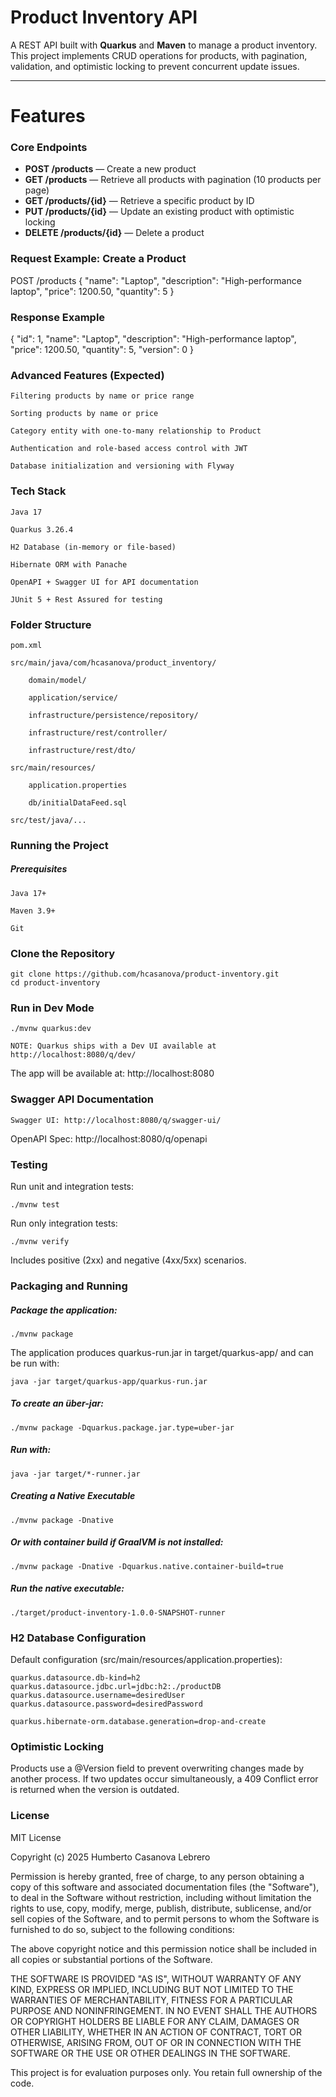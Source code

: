 # Product Inventory API

A REST API built with **Quarkus** and **Maven** to manage a product inventory.  
This project implements CRUD operations for products, with pagination, validation, and optimistic locking to prevent concurrent update issues.

---

# Features

### Core Endpoints
- **POST /products** — Create a new product
- **GET /products** — Retrieve all products with pagination (10 products per page)
- **GET /products/{id}** — Retrieve a specific product by ID
- **PUT /products/{id}** — Update an existing product with optimistic locking
- **DELETE /products/{id}** — Delete a product

### Request Example: Create a Product

POST /products
{
  "name": "Laptop",
  "description": "High-performance laptop",
  "price": 1200.50,
  "quantity": 5
}

### Response Example

{
  "id": 1,
  "name": "Laptop",
  "description": "High-performance laptop",
  "price": 1200.50,
  "quantity": 5,
  "version": 0
}

### Advanced Features (Expected)

	Filtering products by name or price range

	Sorting products by name or price

	Category entity with one-to-many relationship to Product

	Authentication and role-based access control with JWT

	Database initialization and versioning with Flyway

### Tech Stack

	Java 17

	Quarkus 3.26.4

	H2 Database (in-memory or file-based)

	Hibernate ORM with Panache

	OpenAPI + Swagger UI for API documentation

	JUnit 5 + Rest Assured for testing

### Folder Structure

	pom.xml

	src/main/java/com/hcasanova/product_inventory/

		domain/model/

		application/service/

		infrastructure/persistence/repository/

		infrastructure/rest/controller/

		infrastructure/rest/dto/

	src/main/resources/

		application.properties

		db/initialDataFeed.sql

	src/test/java/...

### Running the Project
##### Prerequisites

	Java 17+

	Maven 3.9+

	Git

### Clone the Repository

	git clone https://github.com/hcasanova/product-inventory.git
	cd product-inventory

### Run in Dev Mode

	./mvnw quarkus:dev

    NOTE: Quarkus ships with a Dev UI available at http://localhost:8080/q/dev/

The app will be available at: http://localhost:8080

### Swagger API Documentation

    Swagger UI: http://localhost:8080/q/swagger-ui/

OpenAPI Spec: http://localhost:8080/q/openapi

### Testing

Run unit and integration tests:

	./mvnw test
	
Run only integration tests:

	./mvnw verify

Includes positive (2xx) and negative (4xx/5xx) scenarios.

### Packaging and Running

##### Package the application:

	./mvnw package

The application produces quarkus-run.jar in target/quarkus-app/ and can be run with:

	java -jar target/quarkus-app/quarkus-run.jar

##### To create an über-jar:

	./mvnw package -Dquarkus.package.jar.type=uber-jar

##### Run with:

	java -jar target/*-runner.jar

##### Creating a Native Executable

	./mvnw package -Dnative

##### Or with container build if GraalVM is not installed:

	./mvnw package -Dnative -Dquarkus.native.container-build=true

##### Run the native executable:

	./target/product-inventory-1.0.0-SNAPSHOT-runner

### H2 Database Configuration

Default configuration (src/main/resources/application.properties):

	quarkus.datasource.db-kind=h2
	quarkus.datasource.jdbc.url=jdbc:h2:./productDB
	quarkus.datasource.username=desiredUser
	quarkus.datasource.password=desiredPassword

	quarkus.hibernate-orm.database.generation=drop-and-create

### Optimistic Locking

Products use a @Version field to prevent overwriting changes made by another process.
If two updates occur simultaneously, a 409 Conflict error is returned when the version is outdated.


### License
MIT License

Copyright (c) 2025 Humberto Casanova Lebrero

Permission is hereby granted, free of charge, to any person obtaining a copy
of this software and associated documentation files (the "Software"), to deal
in the Software without restriction, including without limitation the rights
to use, copy, modify, merge, publish, distribute, sublicense, and/or sell
copies of the Software, and to permit persons to whom the Software is
furnished to do so, subject to the following conditions:

The above copyright notice and this permission notice shall be included in all
copies or substantial portions of the Software.

THE SOFTWARE IS PROVIDED "AS IS", WITHOUT WARRANTY OF ANY KIND, EXPRESS OR
IMPLIED, INCLUDING BUT NOT LIMITED TO THE WARRANTIES OF MERCHANTABILITY,
FITNESS FOR A PARTICULAR PURPOSE AND NONINFRINGEMENT. IN NO EVENT SHALL THE
AUTHORS OR COPYRIGHT HOLDERS BE LIABLE FOR ANY CLAIM, DAMAGES OR OTHER
LIABILITY, WHETHER IN AN ACTION OF CONTRACT, TORT OR OTHERWISE, ARISING FROM,
OUT OF OR IN CONNECTION WITH THE SOFTWARE OR THE USE OR OTHER DEALINGS IN THE
SOFTWARE.

This project is for evaluation purposes only. You retain full ownership of the code.